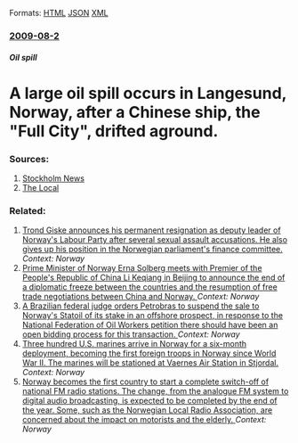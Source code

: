 
Formats: [HTML](/news/2009/08/2/a-large-oil-spill-occurs-in-langesund-norway-after-a-chinese-ship-the-full-city-drifted-aground.html)  [JSON](/news/2009/08/2/a-large-oil-spill-occurs-in-langesund-norway-after-a-chinese-ship-the-full-city-drifted-aground.json)  [XML](/news/2009/08/2/a-large-oil-spill-occurs-in-langesund-norway-after-a-chinese-ship-the-full-city-drifted-aground.xml)  

### [2009-08-2](/news/2009/08/2/index.md)

##### Oil spill
#  A large oil spill occurs in Langesund, Norway, after a Chinese ship, the "Full City", drifted aground. 




### Sources:

1. [Stockholm News](http://www.stockholmnews.com/more.aspx?NID=3691)
2. [The Local](http://www.thelocal.se/21058/20090802/)

### Related:

1. [Trond Giske announces his permanent resignation as deputy leader of Norway's Labour Party after several sexual assault accusations. He also gives up his position in the Norwegian parliament's finance committee. ](/news/2018/01/7/trond-giske-announces-his-permanent-resignation-as-deputy-leader-of-norway-s-labour-party-after-several-sexual-assault-accusations-he-also.md) _Context: Norway_
2. [Prime Minister of Norway Erna Solberg meets with Premier of the People's Republic of China Li Keqiang in Beijing to announce the end of a diplomatic freeze between the countries and the resumption of free trade negotiations between China and Norway. ](/news/2017/04/7/prime-minister-of-norway-erna-solberg-meets-with-premier-of-the-people-s-republic-of-china-li-keqiang-in-beijing-to-announce-the-end-of-a-di.md) _Context: Norway_
3. [A Brazilian federal judge orders Petrobras to suspend the sale to Norway's Statoil of its stake in an offshore prospect, in response to the National Federation of Oil Workers petition there should have been an open bidding process for this transaction. ](/news/2017/04/17/a-brazilian-federal-judge-orders-petrobras-to-suspend-the-sale-to-norway-s-statoil-of-its-stake-in-an-offshore-prospect-in-response-to-the.md) _Context: Norway_
4. [Three hundred U.S. marines arrive in Norway for a six-month deployment, becoming the first foreign troops in Norway since World War II. The marines will be stationed at Vaernes Air Station in Stjordal. ](/news/2017/01/16/three-hundred-u-s-marines-arrive-in-norway-for-a-six-month-deployment-becoming-the-first-foreign-troops-in-norway-since-world-war-ii-the.md) _Context: Norway_
5. [Norway becomes the first country to start a complete switch-off of national FM radio stations. The change, from the analogue FM system to digital audio broadcasting, is expected to be completed by the end of the year. Some, such as the Norwegian Local Radio Association, are concerned about the impact on motorists and the elderly. ](/news/2017/01/11/norway-becomes-the-first-country-to-start-a-complete-switch-off-of-national-fm-radio-stations-the-change-from-the-analogue-fm-system-to-di.md) _Context: Norway_

